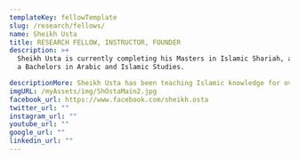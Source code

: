 ```yaml
---
templateKey: fellowTemplate
slug: /research/fellows/
name: Sheikh Usta
title: RESEARCH FELLOW, INSTRUCTOR, FOUNDER
description: >+
  Sheikh Usta is currently completing his Masters in Islamic Shariah, and holds
  a Bachelors in Arabic and Islamic Studies.

descriptionMore: Sheikh Usta has been teaching Islamic knowledge for over a decade. Sheikh Usta is currently completing his Masters in Islamic Shariah, and holds a Bachelors in Arabic and Islamic Studies. He has learned from 11 prominent scholars including Dr. Abdul-Fattah Idris, a leading Comparative Fiqh professor at al-Azhar.
imgURL: /myAssets/img/ShOstaMain2.jpg
facebook_url: https://www.facebook.com/sheikh.osta
twitter_url: ""
instagram_url: ""
youtube_url: ""
google_url: ""
linkedin_url: ""
---
```

